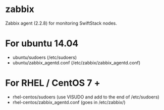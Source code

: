 # zabbix
Zabbix agent (2.2.8) for monitoring SwiftStack nodes.

# For ubuntu 14.04
  * ubuntu/sudoers (/etc/sudoers)
  * ubuntu/zabbix_agentd.conf (/etc/zabbix/zabbix_agentd.conf)

# For RHEL / CentOS 7 +
  * rhel-centos/sudoers (use VISUDO and add to the end of /etc/sudoers)
  * rhel-centos/zabbix_agentd.conf (goes in /etc/zabbix/)